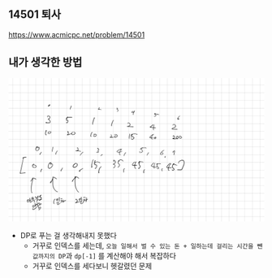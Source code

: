 ## 14501 퇴사

<https://www.acmicpc.net/problem/14501>

## 내가 생각한 방법

![이미지](./img.png)

- DP로 푸는 걸 생각해내지 못했다
  - 거꾸로 인덱스를 세는데, `오늘 일해서 벌 수 있는 돈 + 일하는데 걸리는 시간을 뺀 값까지의 DP`과 `dp[-1]` 를 계산해야 해서 복잡하다
  - 거꾸로 인덱스를 세다보니 헷갈렸던 문제
